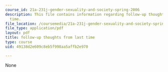 ```yaml
---
course_id: 21a-231j-gender-sexuality-and-society-spring-2006
description: This file contains information regarding follow-up thoughts from last
  time.
file_location: /coursemedia/21a-231j-gender-sexuality-and-society-spring-2006/49138d2e609c8eb5f998aa5affb2e970_MIT21A_213JS06_gndr_sexua.pdf
file_type: application/pdf
layout: pdf
title: follow-up thoughts from last time
type: course
uid: 49138d2e609c8eb5f998aa5affb2e970

---
```

None